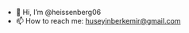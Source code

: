 - 👋 Hi, I’m @heissenberg06
- 📫 How to reach me: huseyinberkemir@gmail.com
<!---
heissenberg06/heissenberg06 is a ✨ special ✨ repository because its `README.md` (this file) appears on your GitHub profile.
You can click the Preview link to take a look at your changes.
--->
